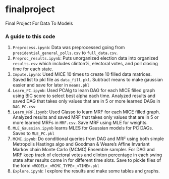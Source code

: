 # finalproject
Final Project For Data To Models

### A guide to this code
1. `Preprocess.ipynb`: Data was preprocessed going from `presidential_general_polls.csv` to `full_data.csv`.
2. `Preproc_results.ipynb`: Puts unorganized election data into organized `results.csv` which includes clinton%, electoral votes, and poll closing time for each state.
2. `Impute.ipynb`: Used MICE 10 times to create 10 filled data matrices. Saved list to pkl file as `data_fill.pkl`. Subtract means to make gaussian easier and save for later in `means.pkl`
3. `Learn_PC.ipynb`: Used PCAlg to learn DAG for each MICE filled graph using BIC score to select best alpha each time. Analyzed results and saved DAG that takes only values that are in 5 or more learned DAGs in `DAG_PC.csv`
4. `Learn_MRF.ipynb`: Used Glasso to learn MRF for each MICE filled graph. Analyzed results and saved MRF that takes only values that are in 5 or more learned MRFs in `MRF.csv`. Save MRF using MLE for weights.
5. `MLE_Gaussian.ipynb` learns MLES for Gaussian models for PC DAGs. Saves to `MLE_PC.pkl`
6. `MCMC.ipynb`: Do conditional queries from DAG and MRF using both simple Metropolis Hastings algo and Goodman & Weare’s Affine Invariant Markov chain Monte Carlo (MCMC) Ensemble sampler. For DAG and MRF keep track of electoral votes and clinton percentage in each swing state after results come in for different time slots. Save to pickle files of the form `<MODEL>_<MCMC_TYPE>_<TIME>.pkl`
7. `Explore.ipynb`: I explore the results and make some tables and graphs.